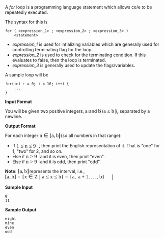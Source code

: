 A _for_ loop is a programming language statement which allows co/e to be repeatedly executed.

The syntax for this is

```
for ( <expression_1> ; <expression_2> ; <expression_3> )
    <statement>

```

*   _expression_1_ is used for intializing variables which are generally used for controlling terminating flag for the loop.
*   _expression_2_ is used to check for the terminating condition. If this evaluates to false, then the loop is terminated.
*   _expression_3_ is generally used to update the flags/variables.

A sample loop will be

```
for(int i = 0; i < 10; i++) {
    ...
}

```

**Input Format**

You will be given two positive integers, <span class="MathJax_Preview"></span><span class="MathJax" id="MathJax-Element-14-Frame" role="textbox" aria-readonly="true"><nobr><span class="math" id="MathJax-Span-60" style="width: 0.68em; display: inline-block;"><span style="display: inline-block; position: relative; width: 0.544em; height: 0px; font-size: 123%;"><span style="position: absolute; clip: rect(1.899em 1000em 2.622em -0.359em); top: -2.482em; left: 0.002em;"><span class="mrow" id="MathJax-Span-61"><span class="mi" id="MathJax-Span-62" style="font-family: MathJax_Math-italic;">a</span></span><span style="display: inline-block; width: 0px; height: 2.486em;"></span></span></span><span style="border-left-width: 0.003em; border-left-style: solid; display: inline-block; overflow: hidden; width: 0px; height: 0.669em; vertical-align: -0.053em;"></span></span></nobr></span><script type="math/tex" id="MathJax-Element-14">a</script> and <span class="MathJax_Preview"></span><span class="MathJax" id="MathJax-Element-15-Frame" role="textbox" aria-readonly="true"><nobr><span class="math" id="MathJax-Span-63" style="width: 0.589em; display: inline-block;"><span style="display: inline-block; position: relative; width: 0.454em; height: 0px; font-size: 123%;"><span style="position: absolute; clip: rect(1.673em 1000em 2.622em -0.359em); top: -2.482em; left: 0.002em;"><span class="mrow" id="MathJax-Span-64"><span class="mi" id="MathJax-Span-65" style="font-family: MathJax_Math-italic;">b</span></span><span style="display: inline-block; width: 0px; height: 2.486em;"></span></span></span><span style="border-left-width: 0.003em; border-left-style: solid; display: inline-block; overflow: hidden; width: 0px; height: 1.003em; vertical-align: -0.053em;"></span></span></nobr></span><script type="math/tex" id="MathJax-Element-15">b</script> (<span class="MathJax_Preview"></span><span class="MathJax" id="MathJax-Element-16-Frame" role="textbox" aria-readonly="true"><nobr><span class="math" id="MathJax-Span-66" style="width: 2.848em; display: inline-block;"><span style="display: inline-block; position: relative; width: 2.306em; height: 0px; font-size: 123%;"><span style="position: absolute; clip: rect(1.899em 1000em 2.983em -0.359em); top: -2.708em; left: 0.002em;"><span class="mrow" id="MathJax-Span-67"><span class="mi" id="MathJax-Span-68" style="font-family: MathJax_Math-italic;">a</span><span class="mo" id="MathJax-Span-69" style="font-family: MathJax_Main; padding-left: 0.273em;">≤</span><span class="mi" id="MathJax-Span-70" style="font-family: MathJax_Math-italic; padding-left: 0.273em;">b</span></span><span style="display: inline-block; width: 0px; height: 2.712em;"></span></span></span><span style="border-left-width: 0.003em; border-left-style: solid; display: inline-block; overflow: hidden; width: 0px; height: 1.114em; vertical-align: -0.219em;"></span></span></nobr></span><script type="math/tex" id="MathJax-Element-16">a \le b</script>), separated by a newline.

**Output Format**

For each integer <span class="MathJax_Preview"></span><span class="MathJax" id="MathJax-Element-17-Frame" role="textbox" aria-readonly="true"><nobr><span class="math" id="MathJax-Span-71" style="width: 4.7em; display: inline-block;"><span style="display: inline-block; position: relative; width: 3.796em; height: 0px; font-size: 123%;"><span style="position: absolute; clip: rect(1.809em 1000em 3.119em -0.404em); top: -2.708em; left: 0.002em;"><span class="mrow" id="MathJax-Span-72"><span class="mi" id="MathJax-Span-73" style="font-family: MathJax_Math-italic;">n</span><span class="mo" id="MathJax-Span-74" style="font-family: MathJax_Main; padding-left: 0.273em;">∈</span><span class="mo" id="MathJax-Span-75" style="font-family: MathJax_Main; padding-left: 0.273em;">[</span><span class="mi" id="MathJax-Span-76" style="font-family: MathJax_Math-italic;">a</span><span class="mo" id="MathJax-Span-77" style="font-family: MathJax_Main;">,</span><span class="mi" id="MathJax-Span-78" style="font-family: MathJax_Math-italic; padding-left: 0.183em;">b</span><span class="mo" id="MathJax-Span-79" style="font-family: MathJax_Main;">]</span></span><span style="display: inline-block; width: 0px; height: 2.712em;"></span></span></span><span style="border-left-width: 0.003em; border-left-style: solid; display: inline-block; overflow: hidden; width: 0px; height: 1.336em; vertical-align: -0.386em;"></span></span></nobr></span><script type="math/tex" id="MathJax-Element-17">n \in [a, b]</script> (so all numbers in that range):

*   If <span class="MathJax_Preview"></span><span class="MathJax" id="MathJax-Element-18-Frame" role="textbox" aria-readonly="true"><nobr><span class="math" id="MathJax-Span-80" style="width: 5.242em; display: inline-block;"><span style="display: inline-block; position: relative; width: 4.248em; height: 0px; font-size: 123%;"><span style="position: absolute; clip: rect(1.899em 1000em 2.983em -0.314em); top: -2.708em; left: 0.002em;"><span class="mrow" id="MathJax-Span-81"><span class="mn" id="MathJax-Span-82" style="font-family: MathJax_Main;">1</span><span class="mo" id="MathJax-Span-83" style="font-family: MathJax_Main; padding-left: 0.273em;">≤</span><span class="mi" id="MathJax-Span-84" style="font-family: MathJax_Math-italic; padding-left: 0.273em;">n</span><span class="mo" id="MathJax-Span-85" style="font-family: MathJax_Main; padding-left: 0.273em;">≤</span><span class="mn" id="MathJax-Span-86" style="font-family: MathJax_Main; padding-left: 0.273em;">9</span></span><span style="display: inline-block; width: 0px; height: 2.712em;"></span></span></span><span style="border-left-width: 0.003em; border-left-style: solid; display: inline-block; overflow: hidden; width: 0px; height: 1.114em; vertical-align: -0.219em;"></span></span></nobr></span><script type="math/tex" id="MathJax-Element-18">1 \le n \le 9</script>, then print the English representation of it. That is "one" for 1, "two" for 2, and so on.
*   Else if <span class="MathJax_Preview"></span><span class="MathJax" id="MathJax-Element-19-Frame" role="textbox" aria-readonly="true"><nobr><span class="math" id="MathJax-Span-87" style="width: 3.028em; display: inline-block;"><span style="display: inline-block; position: relative; width: 2.441em; height: 0px; font-size: 123%;"><span style="position: absolute; clip: rect(1.899em 1000em 2.893em -0.404em); top: -2.708em; left: 0.002em;"><span class="mrow" id="MathJax-Span-88"><span class="mi" id="MathJax-Span-89" style="font-family: MathJax_Math-italic;">n</span><span class="mo" id="MathJax-Span-90" style="font-family: MathJax_Main; padding-left: 0.273em;">></span><span class="mn" id="MathJax-Span-91" style="font-family: MathJax_Main; padding-left: 0.273em;">9</span></span><span style="display: inline-block; width: 0px; height: 2.712em;"></span></span></span><span style="border-left-width: 0.003em; border-left-style: solid; display: inline-block; overflow: hidden; width: 0px; height: 1.003em; vertical-align: -0.108em;"></span></span></nobr></span><script type="math/tex" id="MathJax-Element-19">n > 9</script> and it is even, then print "even".
*   Else if <span class="MathJax_Preview"></span><span class="MathJax" id="MathJax-Element-20-Frame" role="textbox" aria-readonly="true"><nobr><span class="math" id="MathJax-Span-92" style="width: 3.028em; display: inline-block;"><span style="display: inline-block; position: relative; width: 2.441em; height: 0px; font-size: 123%;"><span style="position: absolute; clip: rect(1.899em 1000em 2.893em -0.404em); top: -2.708em; left: 0.002em;"><span class="mrow" id="MathJax-Span-93"><span class="mi" id="MathJax-Span-94" style="font-family: MathJax_Math-italic;">n</span><span class="mo" id="MathJax-Span-95" style="font-family: MathJax_Main; padding-left: 0.273em;">></span><span class="mn" id="MathJax-Span-96" style="font-family: MathJax_Main; padding-left: 0.273em;">9</span></span><span style="display: inline-block; width: 0px; height: 2.712em;"></span></span></span><span style="border-left-width: 0.003em; border-left-style: solid; display: inline-block; overflow: hidden; width: 0px; height: 1.003em; vertical-align: -0.108em;"></span></span></nobr></span><script type="math/tex" id="MathJax-Element-20">n > 9</script> and it is odd, then print "odd".

**Note:** <span class="MathJax_Preview"></span><span class="MathJax" id="MathJax-Element-21-Frame" role="textbox" aria-readonly="true"><nobr><span class="math" id="MathJax-Span-97" style="width: 2.441em; display: inline-block;"><span style="display: inline-block; position: relative; width: 1.99em; height: 0px; font-size: 123%;"><span style="position: absolute; clip: rect(1.809em 1000em 3.119em -0.269em); top: -2.708em; left: 0.002em;"><span class="mrow" id="MathJax-Span-98"><span class="mo" id="MathJax-Span-99" style="font-family: MathJax_Main;">[</span><span class="mi" id="MathJax-Span-100" style="font-family: MathJax_Math-italic;">a</span><span class="mo" id="MathJax-Span-101" style="font-family: MathJax_Main;">,</span><span class="mi" id="MathJax-Span-102" style="font-family: MathJax_Math-italic; padding-left: 0.183em;">b</span><span class="mo" id="MathJax-Span-103" style="font-family: MathJax_Main;">]</span></span><span style="display: inline-block; width: 0px; height: 2.712em;"></span></span></span><span style="border-left-width: 0.003em; border-left-style: solid; display: inline-block; overflow: hidden; width: 0px; height: 1.336em; vertical-align: -0.386em;"></span></span></nobr></span><script type="math/tex" id="MathJax-Element-21">[a, b]</script> represents the interval, i.e., <span class="MathJax_Preview"></span><span class="MathJax" id="MathJax-Element-22-Frame" role="textbox" aria-readonly="true"><nobr><span class="math" id="MathJax-Span-104" style="width: 25.025em; display: inline-block;"><span style="display: inline-block; position: relative; width: 20.327em; height: 0px; font-size: 123%;"><span style="position: absolute; clip: rect(2.08em 1000em 3.39em -0.269em); top: -2.979em; left: 0.002em;"><span class="mrow" id="MathJax-Span-105"><span class="mo" id="MathJax-Span-106" style="font-family: MathJax_Main;">[</span><span class="mi" id="MathJax-Span-107" style="font-family: MathJax_Math-italic;">a</span><span class="mo" id="MathJax-Span-108" style="font-family: MathJax_Main;">,</span><span class="mi" id="MathJax-Span-109" style="font-family: MathJax_Math-italic; padding-left: 0.183em;">b</span><span class="mo" id="MathJax-Span-110" style="font-family: MathJax_Main;">]</span><span class="mo" id="MathJax-Span-111" style="font-family: MathJax_Main; padding-left: 0.273em;">=</span><span class="mo" id="MathJax-Span-112" style="font-family: MathJax_Main; padding-left: 0.273em;">{</span><span class="mi" id="MathJax-Span-113" style="font-family: MathJax_Math-italic;">x</span><span class="mo" id="MathJax-Span-114" style="font-family: MathJax_Main; padding-left: 0.273em;">∈</span><span class="texatom" id="MathJax-Span-115" style="padding-left: 0.273em;"><span class="mrow" id="MathJax-Span-116"><span class="mi" id="MathJax-Span-117" style="font-family: MathJax_AMS;">Z</span></span></span><span class="mspace" id="MathJax-Span-118" style="height: 0.002em; vertical-align: 0.002em; width: 0.183em; display: inline-block; overflow: hidden;"></span><span class="texatom" id="MathJax-Span-119"><span class="mrow" id="MathJax-Span-120"><span class="mo" id="MathJax-Span-121" style="font-family: MathJax_Main;">|</span></span></span><span class="mspace" id="MathJax-Span-122" style="height: 0.002em; vertical-align: 0.002em; width: 0.183em; display: inline-block; overflow: hidden;"></span><span class="mtext" id="MathJax-Span-123" style="font-family: MathJax_Main;"> </span><span class="mi" id="MathJax-Span-124" style="font-family: MathJax_Math-italic;">a</span><span class="mo" id="MathJax-Span-125" style="font-family: MathJax_Main; padding-left: 0.273em;">≤</span><span class="mi" id="MathJax-Span-126" style="font-family: MathJax_Math-italic; padding-left: 0.273em;">x</span><span class="mo" id="MathJax-Span-127" style="font-family: MathJax_Main; padding-left: 0.273em;">≤</span><span class="mi" id="MathJax-Span-128" style="font-family: MathJax_Math-italic; padding-left: 0.273em;">b</span><span class="mo" id="MathJax-Span-129" style="font-family: MathJax_Main;">}</span><span class="mo" id="MathJax-Span-130" style="font-family: MathJax_Main; padding-left: 0.273em;">=</span><span class="mo" id="MathJax-Span-131" style="font-family: MathJax_Main; padding-left: 0.273em;">{</span><span class="mi" id="MathJax-Span-132" style="font-family: MathJax_Math-italic;">a</span><span class="mo" id="MathJax-Span-133" style="font-family: MathJax_Main;">,</span><span class="mtext" id="MathJax-Span-134" style="font-family: MathJax_Main; padding-left: 0.183em;"> </span><span class="mi" id="MathJax-Span-135" style="font-family: MathJax_Math-italic;">a</span><span class="mo" id="MathJax-Span-136" style="font-family: MathJax_Main; padding-left: 0.228em;">+</span><span class="mn" id="MathJax-Span-137" style="font-family: MathJax_Main; padding-left: 0.228em;">1</span><span class="mo" id="MathJax-Span-138" style="font-family: MathJax_Main;">,</span><span class="mo" id="MathJax-Span-139" style="font-family: MathJax_Main; padding-left: 0.183em;">…</span><span class="mo" id="MathJax-Span-140" style="font-family: MathJax_Main; padding-left: 0.183em;">,</span><span class="mi" id="MathJax-Span-141" style="font-family: MathJax_Math-italic; padding-left: 0.183em;">b</span><span class="mo" id="MathJax-Span-142" style="font-family: MathJax_Main;">}</span></span><span style="display: inline-block; width: 0px; height: 2.983em;"></span></span></span><span style="border-left-width: 0.003em; border-left-style: solid; display: inline-block; overflow: hidden; width: 0px; height: 1.336em; vertical-align: -0.386em;"></span></span></nobr></span><script type="math/tex" id="MathJax-Element-22">[a, b] = \{x \in \mathbb{Z} \,|\, ~a \le x \le b\} = \{a, ~a+1, \dots, b\}</script>

**Sample Input**

```
8
11

```

**Sample Output**

```
eight
nine
even
odd

```

